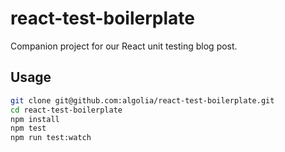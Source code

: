 # react-test-boilerplate

Companion project for our React unit testing blog post.

## Usage

```sh
git clone git@github.com:algolia/react-test-boilerplate.git
cd react-test-boilerplate
npm install
npm test
npm run test:watch
```
